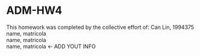 # ADM-HW4
This homework was completed by the collective effort of:
Can Lin, 1994375 <br>
name, matricola <br>
name, matricola <br>
name, matricola <- ADD YOUT INFO <br>
